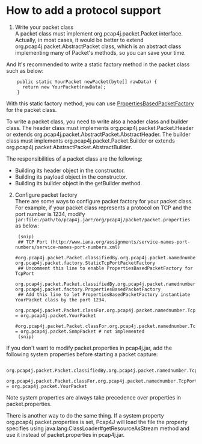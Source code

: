 How to add a protocol support
=============================

1. Write your packet class<br>
  A packet class must implement org.pcap4j.packet.Packet interface.
  Actually, in most cases, it would be better to extend org.pcap4j.packet.AbstractPacket class,
  which is an abstract class implementing many of Packet's methods, so you can save your time.

  And It's recommended to write a static factory method in the packet class such as below:

        public static YourPacket newPacket(byte[] rawData) {
          return new YourPacket(rawData);
        }

  With this static factory method, you can use [PropertiesBasedPacketFactory](/www/Packet.md#properties_based_packet_factory) for the packet class.

  To write a packet class, you need to write also a header class and builder class.
  The header class must implements org.pcap4j.packet.Packet.Header or extends org.pcap4j.packet.AbstractPacket.AbstractHeader.
  The builder class must implements org.pcap4j.packet.Packet.Builder or extends org.pcap4j.packet.AbstractPacket.AbstractBuilder.

  The responsibilities of a packet class are the following:
  * Building its header object in the constructor.
  * Building its payload object in the constructor.
  * Building its builder object in the getBuilder method.

2. Configure packet factory<br>
  There are some ways to configure packet factory for your packet class.
  For example, if your packet class represents a protocol on TCP and the port number is 1234,
  modify `jar:file:/path/to/pcap4j.jar!/org/pcap4j/packet/packet.properties` as below:

        (snip)
        ## TCP Port (http://www.iana.org/assignments/service-names-port-numbers/service-names-port-numbers.xml)
        #org.pcap4j.packet.Packet.classifiedBy.org.pcap4j.packet.namednumber.TcpPort.isMadeBy org.pcap4j.packet.factory.StaticTcpPortPacketFactory
        ## Uncomment this line to enable PropertiesBasedPacketFactory for TcpPort
        org.pcap4j.packet.Packet.classifiedBy.org.pcap4j.packet.namednumber.TcpPort.isMadeBy org.pcap4j.packet.factory.PropertiesBasedPacketFactory
        ## Add this line to let PropertiesBasedPacketFactory instantiate YourPacket class by the port 1234.
        org.pcap4j.packet.Packet.classFor.org.pcap4j.packet.namednumber.TcpPort.1234 = org.pcap4j.packet.YourPacket
        #org.pcap4j.packet.Packet.classFor.org.pcap4j.packet.namednumber.TcpPort.161 = org.pcap4j.packet.SnmpPacket # not implemented
        (snip)

  If you don't want to modify packet.properties in pcap4j.jar, add the following system properties before starting a packet capture:

        org.pcap4j.packet.Packet.classifiedBy.org.pcap4j.packet.namednumber.TcpPort.isMadeBy=org.pcap4j.packet.factory.PropertiesBasedPacketFactory
        org.pcap4j.packet.Packet.classFor.org.pcap4j.packet.namednumber.TcpPort.1234 = org.pcap4j.packet.YourPacket

  Note system properties are always take precedence over properties in packet.properties.

  There is another way to do the same thing. If a system property org.pcap4j.packet.properties is set,
  Pcap4J will load the file the property specifies using java.lang.ClassLoader#getResourceAsStream method and
  use it instead of packet.properties in pcap4j.jar.
